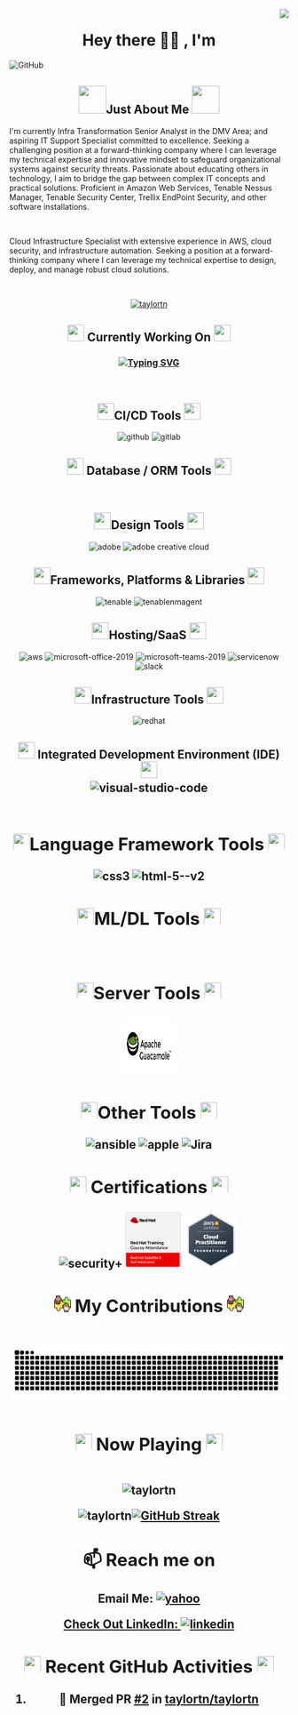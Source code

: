 
<!-- VISITOR'S BADGE-->

<img align="right" src="https://visitor-badge.laobi.icu/badge?page_id=taylortn.taylortn" />

<!--HEADING-->

<h1 align="center">Hey there 👋🏾 , I'm </h1>

<!--BANNER-->

![GitHub](https://github.com/taylortn/taylortn/assets/161537665/55874b4b-9910-448e-a8cd-74ec9c9eb2ed)

<!--INTRODUCTION-->

<h2 align="center">  <img width="50" height="50" src="https://img.icons8.com/?size=100&id=111416&format=png&color=000000"/>Just About Me <img width="50" height="50" src="https://img.icons8.com/?size=100&id=111416&format=png&color=000000"/></h2>
<p>
I'm currently Infra Transformation Senior Analyst in the DMV Area; and aspiring IT Support Specialist committed to excellence. Seeking a challenging position at a forward-thinking company where I can leverage my technical expertise and innovative mindset to safeguard organizational systems against security threats. Passionate about educating others in technology, I aim to bridge the gap between complex IT concepts and practical solutions. Proficient in Amazon Web Services, Tenable Nessus Manager, Tenable Security Center, Trellix EndPoint Security, and other software installations.
</p>
<br>

Cloud Infrastructure Specialist with extensive experience in AWS, cloud security, and infrastructure automation. Seeking a position at a forward-thinking company where I can leverage my technical expertise to design, deploy, and manage robust cloud solutions.<br>

<br>

 <p align="center"> <a href="https://github.com/ryo-ma/github-profile-trophy"><img src="https://github-profile-trophy.vercel.app/?username=taylortn" alt="taylortn" /></a> </p>
 
 <!-- CURRENT WORKING STATUS -->

<h2 align="center"><img width="30" height="30" src="https://img.icons8.com/?size=100&id=L6MlWfmzACXP&format=png&color=000000"/> Currently Working On <img width="30" height="30" src="https://img.icons8.com/?size=100&id=L6MlWfmzACXP&format=png&color=000000"/></h2>

<h3 align="center">

<a href="https://git.io/typing-svg"><img src="https://readme-typing-svg.demolab.com?font=Fira+Code&size=16&pause=50&multiline=true&random=false&width=700&height=350&lines=-+Comparing+Scans+from+Tenable+Security+Center+with+RHEL%2FWINDOW+instances;+-+Automation+of+EBS+and+AMI+Snapshots;-+Created+KMS+Keys+for+Instances;+-+Encryption+of+EBS+Volume;-+Update+Nessus+Agents;-+Updating+Versions;-+GUI+is+up+%26+accessible;-+Health+Checks+to+the+AWS+System;-+Create+Alarms+to+be+emailed+up+CPU+Utilization;-+Installing+Ansible+Playbook+on+Instances;-+Deploy+instances+to+Trellix;-+Adding+%26+removing+NACL;-+Creating+ALBs;-+Creating+new+VPCs;-+Creating+STIG+Checklists" alt="Typing SVG" /></a>
</h3>

<!-- CI/CD ICONS-->

<br>
<h2 align="center"> <img width="30" height="30" src="https://img.icons8.com/?size=100&id=119075&format=png&color=000000"/>CI/CD Tools <img width="30" height="30" src="https://img.icons8.com/?size=100&id=119075&format=png&color=000000"/> </h2>
<div align="center">

<!--GitHub--> 
 
<img width="100" height="100" src="https://img.icons8.com/clouds/100/github.png" alt="github"/>
 
<!-- GitLab  --> 

<img width="100" height="100" src="https://img.icons8.com/color/100/gitlab.png" alt="gitlab"/>
<!-- DATABASE / ORM ICONS-->

<br>
<h2 align="center"> <img width="30" height="30" src="https://img.icons8.com/?size=100&id=119075&format=png&color=000000"/> Database / ORM Tools <img width="30" height="30" src="https://img.icons8.com/?size=100&id=119075&format=png&color=000000"/> </h2>
<div align="center">

<!-- DESIGN ICONS-->

<br>
<h2 align="center"> <img width="30" height="30" src="https://img.icons8.com/?size=100&id=119075&format=png&color=000000"/>Design Tools <img width="30" height="30" src="https://img.icons8.com/?size=100&id=119075&format=png&color=000000"/> </h2>
<div align="center">

<!-- ADOBE  -->

<img width="100" height="100" src="https://img.icons8.com/?size=100&id=gav46YArUSy1&format=png&color=000000" alt="adobe"/>

<!--CREATIVE CLOUD-->
 
<img width="100" height="100" src="https://img.icons8.com/?size=100&id=41359&format=png&color=000000" alt="adobe creative cloud"/>

<!-- FRAMEWORKS,PLATFORMS & LIBRARIES ICONS-->

<br>
<h2 align="center"> <img width="30" height="30" src="https://img.icons8.com/?size=100&id=119075&format=png&color=000000"/>Frameworks, Platforms & Libraries <img width="30" height="30" src="https://img.icons8.com/?size=100&id=119075&format=png&color=000000"/> </h2>
<div align="center">

<!-- TENABLE SECURITY CENTER  -->

<img width="100" height="100" src="https://images.g2crowd.com/uploads/product/image/social_landscape/social_landscape_a56946b0f7cacc09a4f3e6844fd08b04/tenable-security-center.png" alt="tenable"/>

<!-- TENABLE NESSUS MANAGER  -->

<img width="100" height="100" src="https://www.access42.nl/wp-content/uploads/2020/01/nessus-logo.png" alt="tenablenmagent"/>

<!-- HOSTING/SaaS-->

<br>
<h2 align="center"> <img width="30" height="30" src="https://img.icons8.com/?size=100&id=119075&format=png&color=000000"/>Hosting/SaaS <img width="30" height="30" src="https://img.icons8.com/?size=100&id=119075&format=png&color=000000"/> </h2>
<div align="center">

<!--AWS-->
 
<img width="100" height="100" src="https://img.icons8.com/external-tal-revivo-shadow-tal-revivo/100/external-amazon-web-services-a-subsidiary-of-amazon-that-provides-on-demand-cloud-computing-logo-shadow-tal-revivo.png" alt="aws"/>

<!-- MICROSOFT OFFICE  --> 
 
<img width="100" height="100" src="https://img.icons8.com/fluency/100/microsoft-office-2019.png" alt="microsoft-office-2019"/>

<!-- MICROSOFT TEAMS  -->

<img width="100" height="100" src="https://img.icons8.com/fluency/100/microsoft-teams-2019.png" alt="microsoft-teams-2019"/>

<!-- SERVICE NOW  -->

<img width="100" height="100" src="https://seeklogo.com/images/S/servicenow-agent-logo-F71A6DAFCE-seeklogo.com.png" alt="servicenow"/>

<!-- SLACK  -->

<img width="100" height="100" src="https://img.icons8.com/?size=100&id=nJcA2q1aR7KO&format=png&color=000000" alt="slack"/>

<!-- INFRASTRUCTURE TOOLS -->

<br>
<h2 align="center"> <img width="30" height="30" src="https://img.icons8.com/?size=100&id=119075&format=png&color=000000"/>Infrastructure Tools <img width="30" height="30" src="https://img.icons8.com/?size=100&id=119075&format=png&color=000000"/> </h2>
<div align="center">

<!--RED HAT-->

<img width="100" height="100" src="https://img.icons8.com/?size=100&id=17847&format=png&color=000000" alt="redhat"/>

<!-- IDE TOOLS -->
<br>
<h2 align="center"> <img width="30" height="30" src="https://img.icons8.com/?size=100&id=119075&format=png&color=000000"/> Integrated Development Environment (IDE) <img width="30" height="30" src="https://img.icons8.com/?size=100&id=119075&format=png&color=000000"/>

<!-- VISUAL STUDIO CODE  --> 
<br>
<img width="100" height="100" src="https://img.icons8.com/fluency/100/visual-studio-code-2019.png" alt="visual-studio-code"/>
<div align="center">

<!-- TECH LANGUAGE ICONS-->

<br>
<h2 align="center"> <img width="30" height="30" src="https://img.icons8.com/?size=100&id=119075&format=png&color=000000"/>Language Framework Tools <img width="30" height="30" src="https://img.icons8.com/?size=100&id=119075&format=png&color=000000"/> </h2>
<div align="center">

<!-- CSS3  --> 
 
<img width="100" height="100" src="https://img.icons8.com/color/48/css3.png" alt="css3"/>

<!-- HTML5  --> 

<img width="100" height="100" src="https://img.icons8.com/color/100/html-5--v2.png" alt="html-5--v2"/>

<!-- ML/DL ICONS-->

<br>
<h2 align="center"> <img width="30" height="30" src="https://img.icons8.com/?size=100&id=119075&format=png&color=000000"/>ML/DL Tools <img width="30" height="30" src="https://img.icons8.com/?size=100&id=119075&format=png&color=000000"/> </h2>
<div align="center">

<!-- SERVER ICONS-->

<br>
<h2 align="center"> <img width="30" height="30" src="https://img.icons8.com/?size=100&id=119075&format=png&color=000000"/>Server Tools <img width="30" height="30" src="https://img.icons8.com/?size=100&id=119075&format=png&color=000000"/> </h2>
<div align="center">

<!-- APACHE GUACAMOLE  -->

<img width="100" height="100" src="https://github.com/taylortn/taylortn/blob/main/images/apache%20guac3.png" alt="guacamole"/>

<!-- OTHERS ICONS-->

<br>
<h2 align="center"> <img width="30" height="30" src="https://img.icons8.com/?size=100&id=119075&format=png&color=000000"/>Other Tools <img width="30" height="30" src="https://img.icons8.com/?size=100&id=119075&format=png&color=000000"/> </h2>
<div align="center">

 <!-- ANSIBLE  -->

<img width="100" height="100" src="https://levelupla.io/wp-content/uploads/2020/05/ansiblelogo.png" alt="ansible"/>

<!-- APPLE  -->

<img width="100" height="100" src="https://img.icons8.com/?size=100&id=uoRwwh0lz3Jp&format=png&color=000000" alt="apple"/>

<!-- JIRA  --> 

<img width="100" height="100" src="https://img.icons8.com/?size=100&id=oROcPah5ues6&format=png&color=000000" alt="Jira"/>

<br>

<!--CERTIFICATIONS-->

<h2 align="center"><img width="30" height="30" src="https://img.icons8.com/?size=100&id=GFXPq4c6LWMW&format=png&color=000000"/> Certifications <img width="30" height="30" src="https://img.icons8.com/?size=100&id=GFXPq4c6LWMW&format=png&color=000000"/></h2>

<img width="100" height="100" src="https://images.credly.com/images/131de2f5-03f5-40a7-bcce-f9ae49e3979c/twitter_thumb_201604_CompTIA_Security_2B.png" alt="security+"/>

<img width="100" height="100" src="https://github.com/taylortn/taylortn/blob/main/images/Red_Hat_Satellite_6_Administration.png" alt="satellite"/>

<img width="100" height="100" src="https://github.com/taylortn/taylortn/blob/main/images/Cloud%20Practioner.png" alt="AWS Cloud Practitioner"/>

<br>
 <h2 align="center"><img width="30" height="30" src="https://github.com/taylortn/taylortn/blob/main/images/contribution.png"/> My Contributions <img width="30" height="30" src="https://github.com/taylortn/taylortn/blob/main/images/contribution.png"/></align></h2>
 <br>
 <img alt="snake eating my contributions" src="https://raw.githubusercontent.com/taylortn/taylortn/output/github-contribution-grid-snake.svg" /> <br/>
 </div>
 
 <h2 align="center"><img width="30" height="30" src="https://img.icons8.com/?size=100&id=52979&format=png&color=000000"/> Now Playing <img width="30" height="30" src="https://img.icons8.com/?size=100&id=52979&format=png&color=000000"/></h2>

<!-- [![Spotify](https://now-playing-two-sigma.vercel.app/)]

[![Spotify](https://now-playing-m9oyoonsv-tanara-taylors-projects.vercel.app)] -->
<br>
<!--
 <details>
 <summary>⚡ GitHub Stats</summary>
  </details>
 -->
 <div align="center">
<img src="https://github-readme-stats.vercel.app/api/top-langs?username=taylortn&show_icons=true&locale=en&layout=compact" alt="taylortn" /><p>
<img src="https://github-readme-stats.vercel.app/api?username=taylortn&show_icons=true&locale=en" alt="taylortn" /><a href="https://git.io/streak-stats"><img src="https://streak-stats.demolab.com?user=taylortn&date_format=j%20M%5B%20Y%5D" alt="GitHub Streak" /></a>
</div>

<!-- ![Ta'Nara's GitHub stats](https://github-readme-stats-ebon-chi.vercel.app/api?username=taylortn&show_icons=true&theme=radical)
</div> -->

 <h2 align="center"></h2>

<h2  align="center">📫 Reach me on</h2>

<!--EMAIL-->

<!--Yahoo Email-->

Email Me: <a href="mailto:tanara.taylor@yahoo.com">
 <img width="50" height="50" src="https://img.icons8.com/?size=100&id=ZGyhlOMIhde6&format=png&color=000000" alt="yahoo"/>
 <br>

<!--LinkedIn-->

Check Out LinkedIn: <a target="_blank" href="https://www.linkedin.com/in/taylortanara/"><img width="50" height="50" src="https://img.icons8.com/?size=100&id=108812&format=png&color=000000" alt="linkedin"/>
 </a>
 </a>
</p>
 <h2 align="center"></h2>


<h2 align="center"><img width="30" height="30" src="https://img.icons8.com/?size=100&id=81155&format=png&color=000000Recent"/> Recent GitHub Activities <img width="30" height="30" src="https://img.icons8.com/?size=100&id=81155&format=png&color=000000"/>
</h2>

<!--START_SECTION:activity-->
1. 🎉 Merged PR [#2](https://github.com/taylortn/taylortn/pull/2) in [taylortn/taylortn](https://github.com/taylortn/taylortn)
<!--END_SECTION:activity-->

 
 
 
 <!--
**taylortn/taylortn** is a ✨ _special_ ✨ repository because its `README.md` (this file) appears on your GitHub profile.

Here are some ideas to get you started:

- 🔭 I’m currently working on ...
- 🌱 I’m currently learning ...
- 👯 I’m looking to collaborate on ...
- 🤔 I’m looking for help with ...
- 💬 Ask me about ...
- 📫 How to reach me: ...
- 😄 Pronouns: ...
- ⚡ Fun fact: ...
-->



[def]: https://open.spotify.com/user/312u2ozgni7szbjo3gx5l6lhpi5e